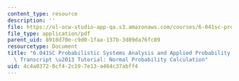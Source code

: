 ```yaml
---
content_type: resource
description: ''
file: https://ol-ocw-studio-app-qa.s3.amazonaws.com/courses/6-041sc-probabilistic-systems-analysis-and-applied-probability-fall-2013/4c4a03728cf42c197e13a464c37abff4_MIT6_041SCF13_Normal_Probability_Calculation_300k.pdf
file_type: application/pdf
parent_uid: 8918d70e-c9d0-1faa-137b-3d89da76fc89
resourcetype: Document
title: "6.041SC Probabilistic Systems Analysis and Applied Probability, Fall 2013\
  \ Transcript \u2013 Tutorial: Normal Probability Calculation"
uid: 4c4a0372-8cf4-2c19-7e13-a464c37abff4
---
```

